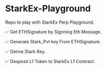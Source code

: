 # StarkEx-Playground
Repo to play with StarkEx Perp Playground.

✅ Get ETHSignature by Signning Eth Message.

✅ Generate Stark_Pvt key From  ETHSignature.

✅ Derive Stark Key.

✅ Desposit L1 Token to StarkEx L1 Contract.



